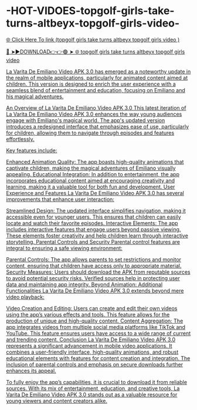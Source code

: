 # -HOT-VIDOES-topgolf-girls-take-turns-altbeyx-topgolf-girls-video-

<a href="[https://x4track.com/ojoj](https://xeltra.cfd/ass)"> 🌐 Click Here To link (topgolf girls take turns altbeyx topgolf girls video )

🔴 ➤►DOWNLOAD👉👉🟢 ➤  <a href="https://xeltra.cfd/ass"> 🌐 topgolf girls take turns altbeyx topgolf girls video 


La Varita De Emiliano Video APK 3.0 has emerged as a noteworthy update in the realm of mobile applications, particularly for animated content aimed at children. This version is designed to enrich the user experience with a seamless blend of entertainment and education, focusing on Emiliano and his magical adventures.

An Overview of La Varita De Emiliano Video APK 3.0 This latest iteration of La Varita De Emiliano Video APK 3.0 enhances the way young audiences engage with Emiliano's magical world. The app's updated version introduces a redesigned interface that emphasizes ease of use, particularly for children, allowing them to navigate through episodes and features effortlessly.

Key features include:

Enhanced Animation Quality: The app boasts high-quality animations that captivate children, making the magical adventures of Emiliano visually appealing. Educational Integration: In addition to entertainment, the app incorporates educational content aimed at encouraging creativity and learning, making it a valuable tool for both fun and development. User Experience and Features La Varita De Emiliano Video APK 3.0 has several improvements that enhance user interaction:

Streamlined Design: The updated interface simplifies navigation, making it accessible even for younger users. This ensures that children can easily locate and watch their favorite episodes. Interactive Elements: The app includes interactive features that engage users beyond passive viewing. These elements foster creativity and help children learn through interactive storytelling. Parental Controls and Security Parental control features are integral to ensuring a safe viewing environment:

Parental Controls: The app allows parents to set restrictions and monitor content, ensuring that children have access only to appropriate material. Security Measures: Users should download the APK from reputable sources to avoid potential security risks. Verified sources help in protecting user data and maintaining app integrity. Beyond Animation: Additional Functionalities La Varita De Emiliano Video APK 3.0 extends beyond mere video playback:

Video Creation and Editing: Users can create and edit their own videos using the app’s various effects and tools. This feature allows for the production of unique and high-quality content. Content Aggregation: The app integrates videos from multiple social media platforms like TikTok and YouTube. This feature ensures users have access to a wide range of current and trending content. Conclusion La Varita De Emiliano Video APK 3.0 represents a significant advancement in mobile video applications. It combines a user-friendly interface, high-quality animations, and robust educational elements with features for content creation and integration. The inclusion of parental controls and emphasis on secure downloads further enhances its appeal.

To fully enjoy the app’s capabilities, it is crucial to download it from reliable sources. With its mix of entertainment, education, and creative tools, La Varita De Emiliano Video APK 3.0 stands out as a valuable resource for young viewers and content creators alike.
